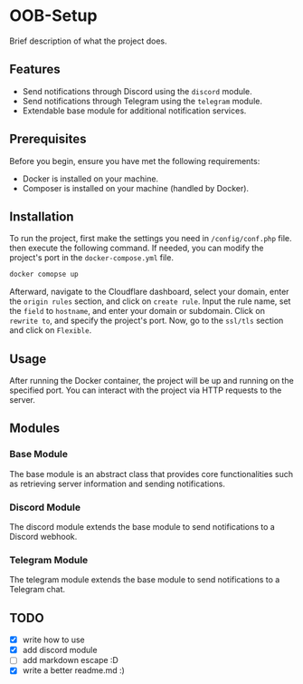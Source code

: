 # OOB-Setup

Brief description of what the project does.

## Features

- Send notifications through Discord using the `discord` module.
- Send notifications through Telegram using the `telegram` module.
- Extendable base module for additional notification services.

## Prerequisites

Before you begin, ensure you have met the following requirements:

- Docker is installed on your machine.
- Composer is installed on your machine (handled by Docker).

## Installation

To run the project, first make the settings you need in `/config/conf.php` file. then execute the following command. If needed, you can modify the project's port in the `docker-compose.yml` file.
```bash
docker comopse up
```
Afterward, navigate to the Cloudflare dashboard, select your domain, enter the `origin rules` section, and click on `create rule`. Input the rule name, set the `field` to `hostname`, and enter your domain or subdomain. Click on `rewrite to`, and specify the project's port. Now, go to the `ssl/tls` section and click on `Flexible`.


## Usage
After running the Docker container, the project will be up and running on the specified port. You can interact with the project via HTTP requests to the server.
## Modules
### Base Module
The base module is an abstract class that provides core functionalities such as retrieving server information and sending notifications.

### Discord Module
The discord module extends the base module to send notifications to a Discord webhook.

### Telegram Module
The telegram module extends the base module to send notifications to a Telegram chat.


## TODO
 - [x] write how to use
 - [x] add discord module
 - [ ] add markdown escape :D
 - [x] write a better readme.md :)
